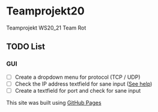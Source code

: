 # Teamprojekt20
Teamprojekt WS20_21 Team Rot


## TODO List


### GUI
- [ ] Create a dropdown menu for protocol (TCP / UDP)
- [ ] Check the IP address textfield for sane input ([See help](https://stackoverflow.com/questions/3462784/check-if-a-string-matches-an-ip-address-pattern-in-python/48231784))
- [ ] Create a textfield for port and check for sane input

This site was built using [GitHub Pages](https://pages.github.com/)

### 
